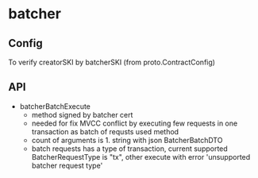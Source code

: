 # batcher

## Config

To verify creatorSKI by batcherSKI (from proto.ContractConfig)

## API

- batcherBatchExecute
  - method signed by batcher cert
  - needed for fix MVCC conflict by executing few requests in one transaction as batch of requsts used method 
  - count of arguments is 1. string with json BatcherBatchDTO
  - batch requests has a type of transaction, current supported BatcherRequestType is "tx", other execute with error 'unsupported batcher request type'
